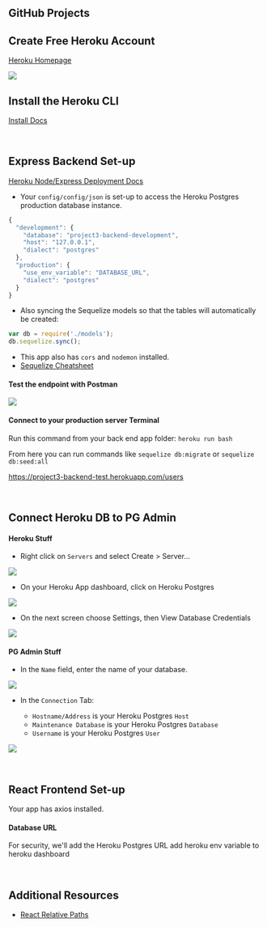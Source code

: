 ## GitHub Projects

## Create Free Heroku Account

[Heroku Homepage](https://devcenter.heroku.com/)

![](https://i.imgur.com/hPAtUfN.png)

## Install the Heroku CLI

[Install Docs](https://devcenter.heroku.com/articles/heroku-cli)

<br>

## Express Backend Set-up

[Heroku Node/Express Deployment Docs](https://devcenter.heroku.com/articles/getting-started-with-nodejs?singlepage=true)

- Your `config/config/json` is set-up to access the Heroku Postgres production database instance.

```js
{
  "development": {
    "database": "project3-backend-development",
    "host": "127.0.0.1",
    "dialect": "postgres"
  },
  "production": {
    "use_env_variable": "DATABASE_URL",
    "dialect": "postgres"
  }
}
```

- Also syncing the Sequelize models so that the tables will automatically be created:

```js
var db = require('./models');
db.sequelize.sync();
```

- This app also has `cors` and `nodemon` installed.
- [Sequelize Cheatsheet](https://gist.github.com/vapurrmaid/a111bf3fc0224751cb2f76532aac2465)


#### Test the endpoint with Postman

![](https://i.imgur.com/MhV0c4U.png)

#### Connect to your production server Terminal

Run this command from your back end app folder: `heroku run bash`

From here you can run commands like `sequelize db:migrate` or `sequelize db:seed:all`

https://project3-backend-test.herokuapp.com/users


<br>

## Connect Heroku DB to PG Admin

#### Heroku Stuff

- Right click on `Servers` and select Create > Server...

![](https://i.imgur.com/JWvG2Nz.png)

- On your Heroku App dashboard, click on Heroku Postgres

![](https://i.imgur.com/5l5Gq6s.png)

- On the next screen choose Settings, then View Database Credentials

![](https://i.imgur.com/iikLgfj.png)

#### PG Admin Stuff

- In the `Name` field, enter the name of your database.

![](https://i.imgur.com/Lzp0zlC.png)

- In the `Connection` Tab:
	
	- `Hostname/Address` is your Heroku Postgres `Host`
	- `Maintenance Database` is your Heroku Postgres `Database`
	- `Username` is your Heroku Postgres `User`

![](https://i.imgur.com/hQQB2MM.png)


<br>


## React Frontend Set-up

Your app has axios installed.

#### Database URL

For security, we'll add the Heroku Postgres URL
add heroku env variable to heroku dashboard

<br>

## Additional Resources


- [React Relative Paths](https://create-react-app.dev/docs/deployment#building-for-relative-paths)